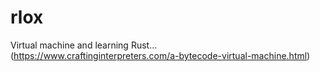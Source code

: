 # rlox
Virtual machine and learning Rust... (https://www.craftinginterpreters.com/a-bytecode-virtual-machine.html)
